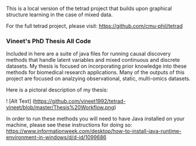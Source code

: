 This is a local version of the tetrad project that builds upon graphical structure learning in the case of mixed data.

For the full tetrad project, please visit: https://github.com/cmu-phil/tetrad

### Vineet's PhD Thesis All Code

Included in here are a suite of java files for running causal discovery methods that handle latent variables and mixed continuous and discrete datasets. My thesis is focused on incorporating prior knowledge into these methods for biomedical research applications. Many of the outputs of this project are focused on analzying observational, static, multi-omics datasets. 

Here is a pictoral description of my thesis:

! [Alt Text] (https://github.com/vineet1992/tetrad-vineet/blob/master/Thesis%20Workflow.png)

In order to run these methods you will need to have Java installed on your machine, please see these instructions for doing so: https://www.informationweek.com/desktop/how-to-install-java-runtime-environment-in-windows/d/d-id/1099686




